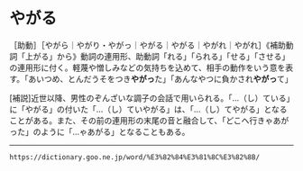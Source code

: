 # やがる

［助動］［やがら｜やがり・やがっ｜やがる｜やがる｜やがれ｜やがれ］《補助動詞「上がる」から》動詞の連用形、助動詞「れる」「られる」「せる」「させる」の連用形に付く。軽蔑や憎しみなどの気持ちを込めて、相手の動作をいう意を表す。「あいつめ、とんだうそをつき**やがっ**た」「あんなやつに負かされ**やがっ**て」

\[補説\]近世以降、男性のぞんざいな調子の会話で用いられる。「…（し）ている」に「やがる」の付いた「…（し）ていやがる」は、「…（し）てやがる」となることがある。また、その前の連用形の末尾の音と融合して、「どこへ行きゃあがった」のように「…ゃあがる」となることもある。

---
`https://dictionary.goo.ne.jp/word/%E3%82%84%E3%81%8C%E3%82%8B/`